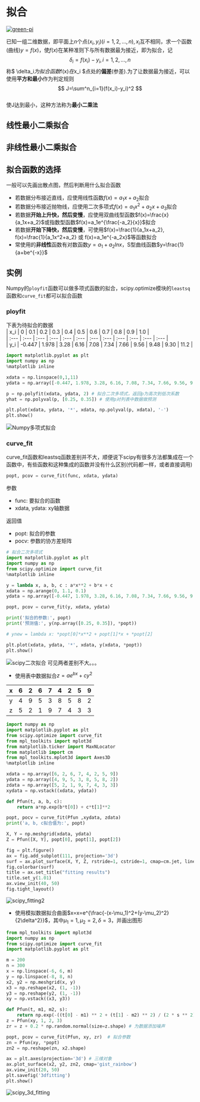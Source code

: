# 拟合
[![green-pi](https://img.shields.io/badge/Rendered%20with-Green%20Pi-00d571?style=flat-square)](https://github.com/nschloe/green-pi?activate&inlineMath=$)  
<script type="text/javascript" src="http://cdn.mathjax.org/mathjax/latest/MathJax.js?config=default"></script>

已知一组二维数据，即平面上$n$个点$(x_i,y_i)(i=1,2,...,n), x_i$互不相同，求一个函数(曲线)$y=f(x)$，使$f(x)$在某种准则下与所有数据最为接近，即为拟合，记  
$$  \delta_i=f(x_i)-y_i, i=1,2,...,n  $$
称$ \delta_i$为拟合函数$f(x)$在$x_i $点处的**偏差**(参差).为了让数据最为接近，可以使用**平方和最小**作为判定规则  
$$ J=\sum^n_{i=1}(f(x_i)-y_i)^2 $$  
使J达到最小，这种方法称为**最小二乘法**


## 线性最小二乘拟合


## 非线性最小二乘拟合


## 拟合函数的选择  
一般可以先画出散点图，然后判断用什么拟合函数  

- 若数据分布接近直线，应使用线性函数$f(x)=a_1x+a_2$拟合
- 若数据分布接近抛物线，应使用二次多项式$f(x)=a_1x^2+a_2x+a_3$拟合
- 若数据**开始上升快，然后变慢**，应使用双曲线型函数$f(x)=\frac{x}{a_1x+a_2}$或指数型函数$f(x)=a_1e^{\frac{-a_2}{x}}$拟合
- 若数据**开始下降快，然后变慢**，可使用$f(x)=\frac{1}{a_1x+a_2}, f(x)=\frac{1}{a_1x^2+a_2} 或 f(x)=a_1e^{-a_2x}$等函数拟合
- 常使用的**非线性**函数有对数函数$y=a_1+a_2lnx$，S型曲线函数$y=\frac{1}{a+be^{-x}}$

## 实例
Numpy的`ployfit`函数可以做多项式函数的拟合，scipy.optimize模块的`leastsq`函数和`curve_fit`都可以拟合函数
### ployfit
下表为待拟合的数据  
| x_i | 0 | 0.1 | 0.2 | 0.3 | 0.4 | 0.5 | 0.6 | 0.7 | 0.8 | 0.9 | 1.0 |  
| :--- | :--- | :--- | :--- | :--- | :--- | :--- | :--- | :--- | :--- | :--- | :--- |   
| y_i | -0.447 | 1.978 | 3.28 | 6.16 | 7.08 | 7.34 | 7.66 | 9.56 | 9.48 | 9.30 | 11.2 |  
```python
import matplotlib.pyplot as plt
import numpy as np
%matplotlib inline

xdata = np.linspace(0,1,11)
ydata = np.array([-0.447, 1.978, 3.28, 6.16, 7.08, 7.34, 7.66, 9.56, 9.48, 9.30, 11.2])

p = np.polyfit(xdata, ydata, 2) # 拟合二次多项式，返回p为高次到低次系数
yhat = np.polyval(p, [0.25, 0.35]) # 使用p对列表中数据做预测

plt.plot(xdata, ydata, '*', xdata, np.polyval(p, xdata), '-')
plt.show()
```
![Numpy多项式拟合](https://github.com/Starslayerx/MathModeling/blob/master/resources/numpy_fittingx.png)

### curve_fit
curve_fit函数和leastsq函数差别并不大，顺便说下scipy有很多方法都集成在一个函数中，有些函数和这种集成的函数并没有什么区别(代码都一样，或者直接调用)  
```python
popt, pcov = curve_fit(func, xdata, ydata)
```
参数  

- func: 要拟合的函数
- xdata, ydata: xy轴数据


返回值

- popt: 拟合的参数
- pocv: 参数的协方差矩阵

```python
# 拟合二次多项式
import matplotlib.pyplot as plt
import numpy as np
from scipy.optimize import curve_fit
%matplotlib inline

y = lambda x, a, b, c : a*x**2 + b*x + c
xdata = np.arange(0, 1.1, 0.1)
ydata = np.array([-0.447, 1.978, 3.28, 6.16, 7.08, 7.34, 7.66, 9.56, 9.48, 9.30, 11.2])

popt, pcov = curve_fit(y, xdata, ydata)

print('拟合的参数:', popt)
print('预测值:', y(np.array([0.25, 0.35]), *popt))

# ynew = lambda x: *popt[0]*x**2 + popt[1]*x + *popt[2]

plt.plot(xdata, ydata, '*', xdata, y(xdata, *popt))
plt.show()
```
![scipy二次拟合](https://github.com/Starslayerx/MathModeling/blob/master/resources/sicpy_2_fitting.png)
可见两者差别不大。。。

- 使用表中数据拟合$z=ae^{bx}+cy^2$

| x | 6 | 2 | 6 | 7 | 4 | 2 | 5 | 9 |  
| :--- | :--- | :--- | :--- | :--- | :--- | :--- | :--- | :--- |   
| y | 4 | 9 | 5 | 3 | 8 | 5 | 8 | 2 |  
| z | 5 | 2 | 1 | 9 | 7 | 4 | 3 | 3 |  
```python
import numpy as np
import matplotlib.pyplot as plt
from scipy.optimize import curve_fit
from mpl_toolkits import mplot3d
from matplotlib.ticker import MaxNLocator
from matplotlib import cm
from mpl_toolkits.mplot3d import Axes3D
%matplotlib inline

xdata = np.array([6, 2, 6, 7, 4, 2, 5, 9])
ydata = np.array([4, 9, 5, 3, 8, 5, 8, 2])
zdata = np.array([5, 2, 1, 9, 7, 4, 3, 3])
xydata = np.vstack((xdata, ydata))

def Pfun(t, a, b, c):
    return a*np.exp(b*t[0]) + c*t[1]**2

popt, pocv = curve_fit(Pfun ,xydata, zdata)
print('a, b, c拟合值为:', popt)

X, Y = np.meshgrid(xdata, ydata)
Z = Pfun([X, Y], popt[0], popt[1], popt[2])

fig = plt.figure()
ax = fig.add_subplot(111, projection='3d')
surf = ax.plot_surface(X, Y, Z, rstride=1, cstride=1, cmap=cm.jet, linewidth=0)
fig.colorbar(surf)
title = ax.set_title("fitting results")
title.set_y(1.01)
ax.view_init(40, 50)
fig.tight_layout()
```
![scipy_fitting2](https://github.com/Starslayerx/MathModeling/blob/master/resources/3D-constructing-8.png)

- 使用模拟数据拟合曲面$x=x=e^{\frac{-(x-\mu_1)^2+(y-\mu_2)^2}{2\delta^2}}$，其中$\mu_1=1, \mu_2=2, \delta=3$，并画出图形
```python
from mpl_toolkits import mplot3d
import numpy as np
from scipy.optimize import curve_fit
import matplotlib.pyplot as plt

m = 200
n = 300
x = np.linspace(-6, 6, m)
y = np.linspace(-8, 8, n)
x2, y2 = np.meshgrid(x, y)
x3 = np.reshape(x2, (1, -1))
y3 = np.reshape(y2, (1, -1))
xy = np.vstack((x3, y3))

def Pfun(t, m1, m2, s):
    return np.exp(-((t[0] - m1) ** 2 + (t[1] - m2) ** 2) / (2 * s ** 2))
z = Pfun(xy, 1, 2, 3)
zr = z + 0.2 * np.random.normal(size=z.shape) # 为数据添加噪声

popt, pcov = curve_fit(Pfun, xy, zr)  # 拟合参数
zn = Pfun(xy, *popt)
zn2 = np.reshape(zn, x2.shape)

ax = plt.axes(projection='3d') # 三维对象
ax.plot_surface(x2, y2, zn2, cmap='gist_rainbow')
ax.view_init(20, 50)
plt.savefig('3dfitting')
plt.show()
```
![scipy_3d_fitting](https://github.com/Starslayerx/MathModeling/blob/master/resources/3dfitting.png)
